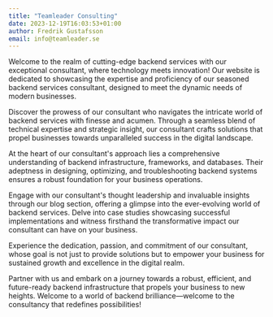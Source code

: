 ```yaml
---
title: "Teamleader Consulting"
date: 2023-12-19T16:03:53+01:00
author: Fredrik Gustafsson
email: info@teamleader.se
---
```

Welcome to the realm of cutting-edge backend services with our exceptional consultant, where technology meets innovation! Our website is dedicated to showcasing the expertise and proficiency of our seasoned backend services consultant, designed to meet the dynamic needs of modern businesses.

Discover the prowess of our consultant who navigates the intricate world of backend services with finesse and acumen. Through a seamless blend of technical expertise and strategic insight, our consultant crafts solutions that propel businesses towards unparalleled success in the digital landscape.

At the heart of our consultant's approach lies a comprehensive understanding of backend infrastructure, frameworks, and databases. Their adeptness in designing, optimizing, and troubleshooting backend systems ensures a robust foundation for your business operations.

Engage with our consultant's thought leadership and invaluable insights through our blog section, offering a glimpse into the ever-evolving world of backend services. Delve into case studies showcasing successful implementations and witness firsthand the transformative impact our consultant can have on your business.

Experience the dedication, passion, and commitment of our consultant, whose goal is not just to provide solutions but to empower your business for sustained growth and excellence in the digital realm.

Partner with us and embark on a journey towards a robust, efficient, and future-ready backend infrastructure that propels your business to new heights. Welcome to a world of backend brilliance—welcome to the consultancy that redefines possibilities!
